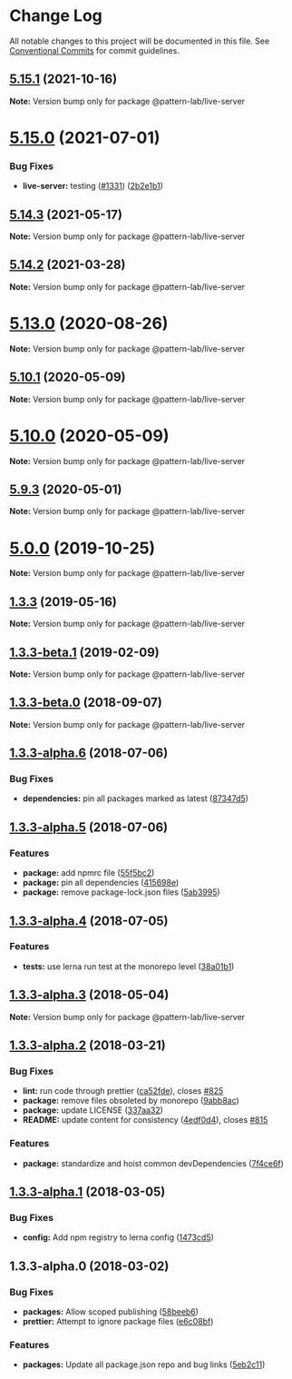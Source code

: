 # Change Log

All notable changes to this project will be documented in this file.
See [Conventional Commits](https://conventionalcommits.org) for commit guidelines.

## [5.15.1](https://github.com/pattern-lab/patternlab-node/tree/master/packages/live-server/compare/v5.15.0...v5.15.1) (2021-10-16)

**Note:** Version bump only for package @pattern-lab/live-server





# [5.15.0](https://github.com/pattern-lab/patternlab-node/tree/master/packages/live-server/compare/v5.14.3...v5.15.0) (2021-07-01)


### Bug Fixes

* **live-server:** testing ([#1331](https://github.com/pattern-lab/patternlab-node/tree/master/packages/live-server/issues/1331)) ([2b2e1b1](https://github.com/pattern-lab/patternlab-node/tree/master/packages/live-server/commit/2b2e1b1c2426ab578dc014ea99df520d17a7db92))





## [5.14.3](https://github.com/pattern-lab/patternlab-node/tree/master/packages/live-server/compare/v5.14.2...v5.14.3) (2021-05-17)

**Note:** Version bump only for package @pattern-lab/live-server





## [5.14.2](https://github.com/pattern-lab/patternlab-node/tree/master/packages/live-server/compare/v5.14.1...v5.14.2) (2021-03-28)

**Note:** Version bump only for package @pattern-lab/live-server





# [5.13.0](https://github.com/pattern-lab/patternlab-node/tree/master/packages/live-server/compare/v5.12.0...v5.13.0) (2020-08-26)

**Note:** Version bump only for package @pattern-lab/live-server





## [5.10.1](https://github.com/pattern-lab/patternlab-node/tree/master/packages/live-server/compare/v5.10.0...v5.10.1) (2020-05-09)

**Note:** Version bump only for package @pattern-lab/live-server





# [5.10.0](https://github.com/pattern-lab/patternlab-node/tree/master/packages/live-server/compare/v5.9.3...v5.10.0) (2020-05-09)

**Note:** Version bump only for package @pattern-lab/live-server





## [5.9.3](https://github.com/pattern-lab/patternlab-node/tree/master/packages/live-server/compare/v5.9.2...v5.9.3) (2020-05-01)

**Note:** Version bump only for package @pattern-lab/live-server






# [5.0.0](https://github.com/pattern-lab/patternlab-node/tree/master/packages/live-server/compare/v3.0.0-beta.3...v5.0.0) (2019-10-25)

**Note:** Version bump only for package @pattern-lab/live-server






## [1.3.3](https://github.com/pattern-lab/patternlab-node/tree/master/packages/live-server/compare/@pattern-lab/live-server@1.3.3-beta.1...@pattern-lab/live-server@1.3.3) (2019-05-16)

**Note:** Version bump only for package @pattern-lab/live-server





## [1.3.3-beta.1](https://github.com/pattern-lab/patternlab-node/tree/master/packages/live-server/compare/@pattern-lab/live-server@1.3.3-beta.0...@pattern-lab/live-server@1.3.3-beta.1) (2019-02-09)

**Note:** Version bump only for package @pattern-lab/live-server





<a name="1.3.3-beta.0"></a>
## [1.3.3-beta.0](https://github.com/pattern-lab/patternlab-node/tree/master/packages/live-server/compare/@pattern-lab/live-server@1.3.3-alpha.6...@pattern-lab/live-server@1.3.3-beta.0) (2018-09-07)

**Note:** Version bump only for package @pattern-lab/live-server





<a name="1.3.3-alpha.6"></a>

## [1.3.3-alpha.6](https://github.com/pattern-lab/patternlab-node/tree/master/packages/live-server/compare/@pattern-lab/live-server@1.3.3-alpha.5...@pattern-lab/live-server@1.3.3-alpha.6) (2018-07-06)

### Bug Fixes

* **dependencies:** pin all packages marked as latest ([87347d5](https://github.com/pattern-lab/patternlab-node/tree/master/packages/live-server/commit/87347d5))

<a name="1.3.3-alpha.5"></a>

## [1.3.3-alpha.5](https://github.com/pattern-lab/patternlab-node/tree/master/packages/live-server/compare/@pattern-lab/live-server@1.3.3-alpha.4...@pattern-lab/live-server@1.3.3-alpha.5) (2018-07-06)

### Features

* **package:** add npmrc file ([55f5bc2](https://github.com/pattern-lab/patternlab-node/tree/master/packages/live-server/commit/55f5bc2))
* **package:** pin all dependencies ([415698e](https://github.com/pattern-lab/patternlab-node/tree/master/packages/live-server/commit/415698e))
* **package:** remove package-lock.json files ([5ab3995](https://github.com/pattern-lab/patternlab-node/tree/master/packages/live-server/commit/5ab3995))

<a name="1.3.3-alpha.4"></a>

## [1.3.3-alpha.4](https://github.com/pattern-lab/patternlab-node/tree/master/packages/live-server/compare/@pattern-lab/live-server@1.3.3-alpha.3...@pattern-lab/live-server@1.3.3-alpha.4) (2018-07-05)

### Features

* **tests:** use lerna run test at the monorepo level ([38a01b1](https://github.com/pattern-lab/patternlab-node/tree/master/packages/live-server/commit/38a01b1))

<a name="1.3.3-alpha.3"></a>

## [1.3.3-alpha.3](https://github.com/pattern-lab/patternlab-node/tree/master/packages/live-server/compare/@pattern-lab/live-server@1.3.3-alpha.2...@pattern-lab/live-server@1.3.3-alpha.3) (2018-05-04)

**Note:** Version bump only for package @pattern-lab/live-server

<a name="1.3.3-alpha.2"></a>

## [1.3.3-alpha.2](https://github.com/pattern-lab/patternlab-node/tree/master/packages/live-server/compare/@pattern-lab/live-server@1.3.3-alpha.1...@pattern-lab/live-server@1.3.3-alpha.2) (2018-03-21)

### Bug Fixes

* **lint:** run code through prettier ([ca52fde](https://github.com/pattern-lab/patternlab-node/tree/master/packages/live-server/commit/ca52fde)), closes [#825](https://github.com/pattern-lab/patternlab-node/tree/master/packages/live-server/issues/825)
* **package:** remove files obsoleted by monorepo ([9abb8ac](https://github.com/pattern-lab/patternlab-node/tree/master/packages/live-server/commit/9abb8ac))
* **package:** update LICENSE ([337aa32](https://github.com/pattern-lab/patternlab-node/tree/master/packages/live-server/commit/337aa32))
* **README:** update content for consistency ([4edf0d4](https://github.com/pattern-lab/patternlab-node/tree/master/packages/live-server/commit/4edf0d4)), closes [#815](https://github.com/pattern-lab/patternlab-node/tree/master/packages/live-server/issues/815)

### Features

* **package:** standardize and hoist common devDependencies ([7f4ce6f](https://github.com/pattern-lab/patternlab-node/tree/master/packages/live-server/commit/7f4ce6f))

<a name="1.3.3-alpha.1"></a>

## [1.3.3-alpha.1](https://github.com/pattern-lab/patternlab-node/tree/master/packages/live-server/compare/@pattern-lab/live-server@1.3.3-alpha.0...@pattern-lab/live-server@1.3.3-alpha.1) (2018-03-05)

### Bug Fixes

* **config:** Add npm registry to lerna config ([1473cd5](https://github.com/pattern-lab/patternlab-node/tree/master/packages/live-server/commit/1473cd5))

<a name="1.3.3-alpha.0"></a>

## 1.3.3-alpha.0 (2018-03-02)

### Bug Fixes

* **packages:** Allow scoped publishing ([58beeb6](https://github.com/pattern-lab/patternlab-node/tree/master/packages/live-server/commit/58beeb6))
* **prettier:** Attempt to ignore package files ([e6c08bf](https://github.com/pattern-lab/patternlab-node/tree/master/packages/live-server/commit/e6c08bf))

### Features

* **packages:** Update all package.json repo and bug links ([5eb2c11](https://github.com/pattern-lab/patternlab-node/tree/master/packages/live-server/commit/5eb2c11))
